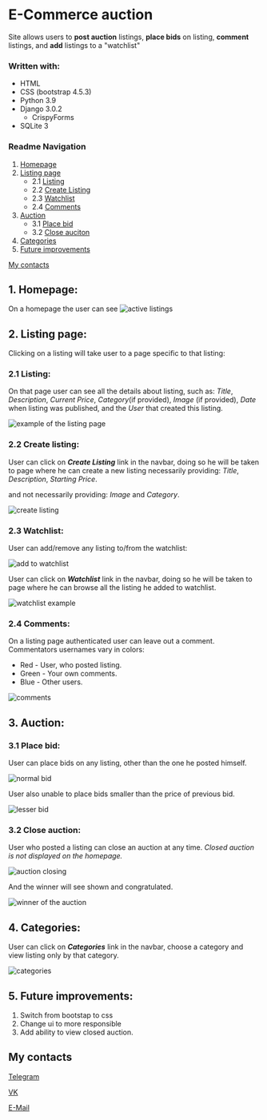 # E-Commerce auction

Site allows users to **post auction** listings, **place bids** on listing, **comment** listings, and **add** listings to a "watchlist"

### Written with:

- HTML
- CSS (bootstrap 4.5.3)
- Python 3.9
- Django 3.0.2 
   * CrispyForms
- SQLite 3

### Readme Navigation

1. [Homepage](#1-header)
2. [Listing page](#2-listing-page)
   * 2.1 [Listing](#21-listing)
   * 2.2 [Create Listing](#22-create-listing)
   * 2.3 [Watchlist](#23-watchlist)
   * 2.4 [Comments](#24-comments)
3. [Auction](#3-auction)
   * 3.1 [Place bid](#31-place-bid)
   * 3.2 [Close auciton](#32-close-auction)
4. [Categories](#4-categories)
5. [Future improvements](#5-future-improvements)

[My contacts](#my-contacts)

## 1. Homepage:

On a homepage the user can see
![active listings](/readmedia/active-listings.gif)

## 2. Listing page:

Clicking on a listing will take user to a page specific to that listing:

### 2.1 Listing:

On that page user can see all the details about listing, such as:
_Title_, _Description_, _Current Price_, _Category_(if provided), _Image_ (if provided), _Date_ when listing was published, and the _User_ that created this listing.

![example of the listing page](/readmedia/listing-page-example.gif)

### 2.2 Create listing:

User can click on _**Create Listing**_ link in the navbar, doing so he will be taken to page where he can create a new listing necessarily providing: _Title_, _Description_, _Starting Price_.

and not necessarily providing: _Image_ and _Category_.

![create listing](/readmedia/listing-creation.gif)

### 2.3 Watchlist:

User can add/remove any listing to/from the watchlist:

![add to watchlist](/readmedia/add-to-watchlist.gif)

User can click on _**Watchlist**_ link in the navbar, doing so he will be taken to page where he can browse all the listing he added to watchlist.

![watchlist example](/readmedia/watchlist.gif)

### 2.4 Comments:

On a listing page authenticated user can leave out a comment.
Commentators usernames vary in colors:
* Red - User, who posted listing.
* Green - Your own comments.
* Blue - Other users.

![comments](/readmedia/comments.png)


## 3. Auction:

### 3.1 Place bid:

User can place bids on any listing, other than the one he posted himself.

![normal bid](/readmedia/normal-bid.gif)

User also unable to place bids smaller than the price of previous bid.

![lesser bid](/readmedia/small-bid.gif)

### 3.2 Close auction:

User who posted a listing can close an auction at any time.
*Closed auction is not displayed on the homepage.*


![auction closing](/readmedia/auction-closing.gif)

And the winner will see  shown and congratulated.

![winner of the auction](/readmedia/auction-winner.gif)

## 4. Categories:

User can click on _**Categories**_ link in the navbar, choose a category and view listing only by that category.

![categories](/readmedia/categories.gif)

## 5. Future improvements:

1. Switch from bootstap to css
2. Change ui to more responsible
3. Add ability to view closed auction.


## My contacts

[Telegram](https://t.me/vincvader)

[VK](https://vk.com/vincvader)

[E-Mail](mailto:vincvader@mail.ru)
